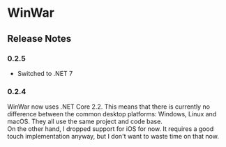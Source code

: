 # WinWar
## Release Notes
### 0.2.5
- Switched to .NET 7

### 0.2.4
WinWar now uses .NET Core 2.2. This means that there is currently no difference between 
the common desktop platforms: Windows, Linux and macOS. They all use the same project and
code base.  
On the other hand, I dropped support for iOS for now. It requires a good touch implementation 
anyway, but I don't want to waste time on that now.

